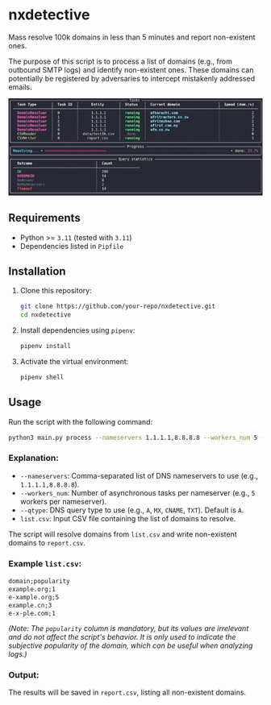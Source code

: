 # nxdetective
Mass resolve 100k domains in less than 5 minutes and report non-existent ones.

The purpose of this script is to process a list of domains (e.g., from outbound SMTP logs) and identify non-existent ones. These domains can potentially be registered by adversaries to intercept mistakenly addressed emails.

![nxdetective in action](docs/action.gif)

## Requirements

* Python >= `3.11` (tested with `3.11`)
* Dependencies listed in `Pipfile`

## Installation

1. Clone this repository:
   ```bash
   git clone https://github.com/your-repo/nxdetective.git
   cd nxdetective
   ```

2. Install dependencies using `pipenv`:
   ```bash
   pipenv install
   ```

3. Activate the virtual environment:
   ```bash
   pipenv shell
   ```

## Usage

Run the script with the following command:

```bash
python3 main.py process --nameservers 1.1.1.1,8.8.8.8 --workers_num 5 --qtype A list.csv
```

### Explanation:
- `--nameservers`: Comma-separated list of DNS nameservers to use (e.g., `1.1.1.1,8.8.8.8`).
- `--workers_num`: Number of asynchronous tasks per nameserver (e.g., `5` workers per nameserver).
- `--qtype`: DNS query type to use (e.g., `A`, `MX`, `CNAME`, `TXT`). Default is `A`.
- `list.csv`: Input CSV file containing the list of domains to resolve.

The script will resolve domains from `list.csv` and write non-existent domains to `report.csv`.

### Example `list.csv`:

```csv
domain;popularity
example.org;1
e-xample.org;5
example.cn;3
e-x-ple.com;1
```

_(Note: The `popularity` column is mandatory, but its values are irrelevant and do not affect the script's behavior. It is only used to indicate the subjective popularity of the domain, which can be useful when analyzing logs.)_

### Output:
The results will be saved in `report.csv`, listing all non-existent domains.
